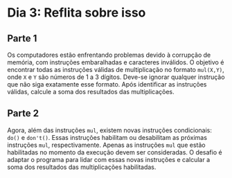 # Dia 3: Reflita sobre isso

## Parte 1

Os computadores estão enfrentando problemas devido à corrupção de memória, com instruções embaralhadas e caracteres inválidos. O objetivo é encontrar todas as instruções válidas de multiplicação no formato `mul(X,Y)`, onde `X` e `Y` são números de 1 a 3 dígitos. Deve-se ignorar qualquer instrução que não siga exatamente esse formato. Após identificar as instruções válidas, calcule a soma dos resultados das multiplicações.

## Parte 2

Agora, além das instruções `mul`, existem novas instruções condicionais: `do()` e `don't()`. Essas instruções habilitam ou desabilitam as próximas instruções `mul`, respectivamente. Apenas as instruções `mul` que estão habilitadas no momento da execução devem ser consideradas. O desafio é adaptar o programa para lidar com essas novas instruções e calcular a soma dos resultados das multiplicações habilitadas.
